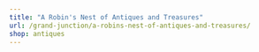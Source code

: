 ```yaml
---
title: "A Robin's Nest of Antiques and Treasures"
url: /grand-junction/a-robins-nest-of-antiques-and-treasures/
shop: antiques
---
```

